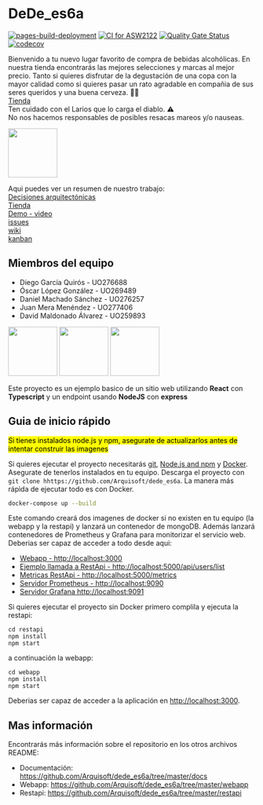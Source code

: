 # DeDe_es6a

[![pages-build-deployment](https://github.com/Arquisoft/dede_es6a/actions/workflows/pages/pages-build-deployment/badge.svg)](https://github.com/Arquisoft/dede_es6a/actions/workflows/pages/pages-build-deployment)
[![CI for ASW2122](https://github.com/Arquisoft/dede_es6a/actions/workflows/asw2122.yml/badge.svg)](https://github.com/Arquisoft/dede_es6a/actions/workflows/asw2122.yml)
[![Quality Gate Status](https://sonarcloud.io/api/project_badges/measure?project=Arquisoft_dede_es6a&metric=alert_status)](https://sonarcloud.io/summary/new_code?id=Arquisoft_dede_es6a)
[![codecov](https://codecov.io/gh/Arquisoft/dede_es6a/branch/main/graph/badge.svg?token=M51xGm4zyA)](https://codecov.io/gh/Arquisoft/dede_es6a)

Bienvenido a tu nuevo lugar favorito de compra de bebidas alcohólicas. En nuestra tienda encontrarás las mejores selecciones y marcas al mejor precio. Tanto si quieres disfrutar de la degustación de una copa con la mayor calidad como si quieres pasar un rato agradable en compañia de sus seres queridos y una buena cerveza.
🥂🍻<br>
[Tienda](https://dede-es6a.herokuapp.com/)<br>
Ten cuidado con el Larios que lo carga el diablo. ⚠️<br>
No nos hacemos responsables de posibles resacas mareos y/o nauseas. <br>

<img src="https://res.cloudinary.com/dnuyp5afa/image/upload/v1651504291/logo-original_hxlcwx.png" height="100">

Aqui puedes ver un resumen de nuestro trabajo:<br>
[Decisiones arquitectónicas](./decisiones%20arquitectonicas.pdf)<br>
[Tienda](https://dede-es6a.herokuapp.com/)<br>
[Demo - video](https://www.youtube.com/watch?v=Csi_1IMIfXs)<br>
[issues](https://github.com/Arquisoft/dede_es6a/issues)<br>
[wiki](https://github.com/Arquisoft/dede_es6a/wiki)<br>
[kanban](https://github.com/Arquisoft/dede_es6a/projects/1)<br>

## Miembros del equipo 
<ul>
 <li>Diego García Quirós - UO276688 </li>
 <li>Óscar López González - UO269489 </li>
 <li>Daniel Machado Sánchez - UO276257 </li>
 <li>Juan Mera Menéndez - UO277406 </li>
 <li>David Maldonado Álvarez - UO259893 </li>
</ul>

<p float="left">
<img src="https://blog.wildix.com/wp-content/uploads/2020/06/react-logo.jpg" height="100">
<img src="https://miro.medium.com/max/1200/0*RbmfNyhuBb8G3LWh.png" height="100">
<img src="https://miro.medium.com/max/365/1*Jr3NFSKTfQWRUyjblBSKeg.png" height="100">
</p>

Este proyecto es un ejemplo basico de un sitio web utilizando **React** con **Typescript** y un endpoint usando **NodeJS** con **express**

## Guia de inicio rápido

<mark>Si tienes instalados node.js y npm, asegurate de actualizarlos antes de intentar construir las imagenes</mark>

Si quieres ejecutar el proyecto necesitarás [git](https://git-scm.com/downloads), [Node.js and npm](https://www.npmjs.com/get-npm) y [Docker](https://docs.docker.com/get-docker/). Asegurate de tenerlos instalados en tu equipo. Descarga el proyecto con `git clone hhttps://github.com/Arquisoft/dede_es6a`. La manera más rápìda de ejecutar todo es con Docker.

```bash
docker-compose up --build
```
Este comando creará dos imagenes de docker si no existen en tu equipo (la webapp y la restapi) y lanzará un contenedor de mongoDB. Además lanzará contenedores de Prometheus y Grafana para monitorizar el servicio web. Deberias ser capaz de acceder a todo desde aqui:

 - [Webapp - http://localhost:3000](http://localhost:3000)
 - [Ejemplo llamada a RestApi - http://localhost:5000/api/users/list](http://localhost:5000/api/users/list)
 - [Metricas RestApi - http://localhost:5000/metrics](http://localhost:5000/metrics)
 - [Servidor Prometheus - http://localhost:9090](http://localhost:9090)
 - [Servidor Grafana http://localhost:9091](http://localhost:9091)
 
Si quieres ejecutar el proyecto sin Docker primero complila y ejecuta la restapi:

```shell
cd restapi
npm install
npm start
```
a continuación la webapp:
```shell
cd webapp
npm install
npm start
```

Deberias ser capaz de acceder a la aplicación en [http://localhost:3000](http://localhost:3000).

## Mas información
Encontrarás más información sobre el repositorio en los otros archivos README:
- Documentación: https://github.com/Arquisoft/dede_es6a/tree/master/docs
- Webapp: https://github.com/Arquisoft/dede_es6a/tree/master/webapp
- Restapi: https://github.com/Arquisoft/dede_es6a/tree/master/restapi


